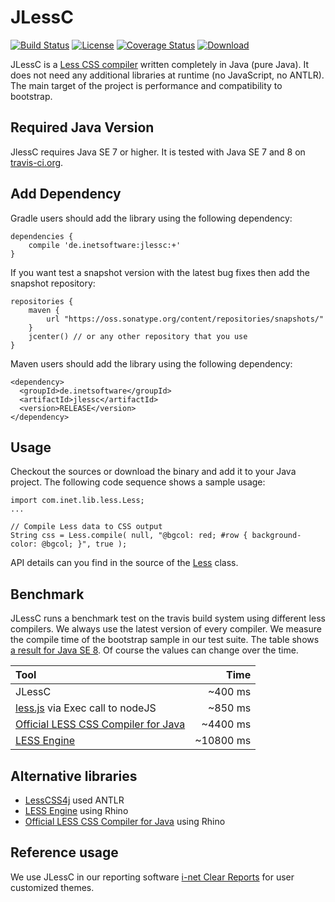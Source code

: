 JLessC
======

[![Build Status](https://travis-ci.org/i-net-software/jlessc.svg)](https://travis-ci.org/i-net-software/jlessc)
[![License](https://img.shields.io/github/license/i-net-software/jlessc.svg)](https://github.com/i-net-software/jlessc/blob/master/license.txt)
[![Coverage Status](https://coveralls.io/repos/i-net-software/jlessc/badge.svg?branch=master&service=github)](https://coveralls.io/github/i-net-software/jlessc?branch=master)
[![Download](https://img.shields.io/bintray/v/bintray/jcenter/de.inetsoftware%3Ajlessc.svg)](https://bintray.com/bintray/jcenter/de.inetsoftware%3Ajlessc)

JLessC is a [Less CSS compiler](http://lesscss.org) written completely in Java (pure Java). It does not need any additional libraries at runtime (no JavaScript, no ANTLR). The main target of the project is performance and compatibility to bootstrap.

Required Java Version
----
JlessC requires Java SE 7 or higher. It is tested with Java SE 7 and 8 on [travis-ci.org](https://travis-ci.org/i-net-software/jlessc).


Add Dependency
----
Gradle users should add the library using the following dependency:

    dependencies {
        compile 'de.inetsoftware:jlessc:+'
    }

If you want test a snapshot version with the latest bug fixes then add the snapshot repository:

    repositories {
        maven {
            url "https://oss.sonatype.org/content/repositories/snapshots/"
        }
        jcenter() // or any other repository that you use
    }

Maven users should add the library using the following dependency:

    <dependency>
      <groupId>de.inetsoftware</groupId>
      <artifactId>jlessc</artifactId>
      <version>RELEASE</version>
    </dependency>

Usage
----
Checkout the sources or download the binary and add it to your Java project. The following code sequence shows a sample usage:

    import com.inet.lib.less.Less;
    ...
    
    // Compile Less data to CSS output
    String css = Less.compile( null, "@bgcol: red; #row { background-color: @bgcol; }", true );

API details can you find in the source of the [Less](https://github.com/i-net-software/jlessc/blob/master/src/com/inet/lib/less/Less.java) class. 

Benchmark
----
JLessC runs a benchmark test on the travis build system using different less compilers. We always use the latest version of every compiler. We measure the compile time of the bootstrap sample in our test suite. The table shows [a result for Java SE 8](https://travis-ci.org/i-net-software/jlessc/jobs/57452290). Of course the values can change over the time.

| Tool                                                |      Time |
| :-------------------------------------------------- | ---------:|
| JLessC                                              |   ~400 ms |
| [less.js][lessJS] via Exec call to nodeJS           |   ~850 ms |
| [Official LESS CSS Compiler for Java][lessOfficial] |  ~4400 ms |
| [LESS Engine][lessEngine]                           | ~10800 ms |


Alternative libraries
----
+ [LessCSS4j](https://github.com/localmatters/lesscss4j) used ANTLR
+ [LESS Engine][lessEngine] using Rhino
+ [Official LESS CSS Compiler for Java][lessOfficial] using Rhino


Reference usage
----
We use JLessC in our reporting software [i-net Clear Reports](https://www.inetsoftware.de/products/clear-reports) for user customized themes. 


[lessJS]: https://www.npmjs.com/package/less
[lessEngine]: https://github.com/asual/lesscss-engine "LESS Engine"
[lessOfficial]: https://github.com/marceloverdijk/lesscss-java "Official LESS CSS Compiler for Java"
